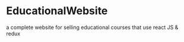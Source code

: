 # EducationalWebsite
a complete website for selling educational courses that use react JS &amp; redux 
